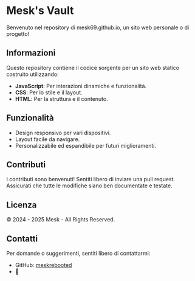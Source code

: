 # Mesk's Vault

Benvenuto nel repository di mesk69.github.io, un sito web personale o di progetto!

## Informazioni

Questo repository contiene il codice sorgente per un sito web statico costruito utilizzando:
- **JavaScript**: Per interazioni dinamiche e funzionalità.  
- **CSS**: Per lo stile e il layout.
- **HTML**: Per la struttura e il contenuto.

## Funzionalità

- Design responsivo per vari dispositivi.
- Layout facile da navigare.
- Personalizzabile ed espandibile per futuri miglioramenti.

## Contributi

I contributi sono benvenuti! Sentiti libero di inviare una pull request. Assicurati che tutte le modifiche siano ben documentate e testate.

## Licenza

© 2024 - 2025 Mesk - All Rights Reserved.

## Contatti

Per domande o suggerimenti, sentiti libero di contattarmi:
- GitHub: [meskrebooted](https://github.com/meskrebooted)
- 🐍
